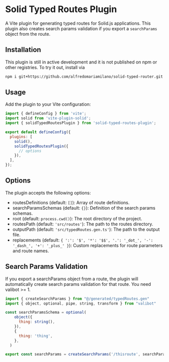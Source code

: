 # Solid Typed Routes Plugin

A Vite plugin for generating typed routes for Solid.js applications. This plugin also creates search params validation if you export a `searchParams` object from the route.

## Installation

This plugin is still in active development and it is not published on npm or other registries. To try it out, install via
```bash
npm i git+https://github.com/alfredomariamilano/solid-typed-router.git --save-dev
```

## Usage

Add the plugin to your Vite configuration:
```javascript
import { defineConfig } from 'vite';
import solid from 'vite-plugin-solid';
import { solidTypedRoutesPlugin } from 'solid-typed-routes-plugin';

export default defineConfig({
  plugins: [
    solid(),
    solidTypedRoutesPlugin({
      // options
    }),
  ],
});
```

## Options

The plugin accepts the following options:

- routesDefinitions (default: `[]`): Array of route definitions.
- searchParamsSchemas (default: `{}`): Definition of the search params schemas.
- root (default: `process.cwd()`): The root directory of the project.
- routesPath (default: `'src/routes'`): The path to the routes directory.
- outputPath (default: `'src/typedRoutes.gen.ts'`): The path to the output file.
- replacements (default: `{ ':': '$', '*': '$$', '.': '_dot_', '-': '_dash_', '+': '_plus_' }`): Custom replacements for route parameters and route names.

## Search Params Validation

If you export a searchParams object from a route, the plugin will automatically create search params validation for that route. You need valibot >= 1.
```javascript
import { createSearchParams } from "@/generated/typedRoutes.gen"
import { object, optional, pipe, string, transform } from "valibot"

const searchParamsSchema = optional(
    object({
      thing: string(),
    }),
    {
      thing: 'thing',
    },
  )

export const searchParams = createSearchParams('/thisroute', searchParamsSchema)
```